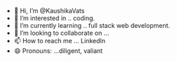 - 👋 Hi, I’m @KaushikaVats
- 👀 I’m interested in .. coding.
- 🌱 I’m currently learning .. full stack web  development.
- 💞️ I’m looking to collaborate on ...
- 📫 How to reach me ... LinkedIn 
- 😄 Pronouns: ...diligent, valiant 


<!---
KaushikaVats/KaushikaVats is a ✨ special ✨ repository because its `README.md` (this file) appears on your GitHub profile.
You can click the Preview link to take a look at your changes.
--->
